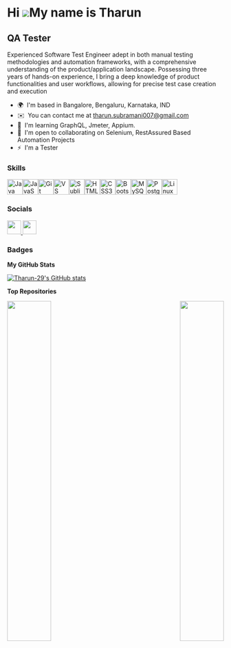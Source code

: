 Hi ![](https://user-images.githubusercontent.com/18350557/176309783-0785949b-9127-417c-8b55-ab5a4333674e.gif)My name is Tharun
==============================================================================================================================

QA Tester
---------

Experienced Software Test Engineer adept in both manual testing methodologies and automation frameworks, with a comprehensive understanding of the product/application landscape. Possessing three years of hands-on experience, I bring a deep knowledge of product functionalities and user workflows, allowing for precise test case creation and execution

* 🌍  I'm based in Bangalore, Bengaluru, Karnataka, IND
* ✉️  You can contact me at [tharun.subramani007@gmail.com](mailto:tharun.subramani007@gmail.com)
* 🧠  I'm learning GraphQL, Jmeter, Appium.
* 🤝  I'm open to collaborating on Selenium, RestAssured Based Automation Projects
* ⚡  I'm a Tester

### Skills


<p align="left">
<a href="https://www.oracle.com/java/" target="_blank" rel="noreferrer"><img src="https://raw.githubusercontent.com/danielcranney/readme-generator/main/public/icons/skills/java-colored.svg" width="36" height="36" alt="Java" /></a><a href="https://developer.mozilla.org/en-US/docs/Web/JavaScript" target="_blank" rel="noreferrer"><img src="https://raw.githubusercontent.com/danielcranney/readme-generator/main/public/icons/skills/javascript-colored.svg" width="36" height="36" alt="JavaScript" /></a><a href="https://git-scm.com/" target="_blank" rel="noreferrer"><img src="https://raw.githubusercontent.com/danielcranney/readme-generator/main/public/icons/skills/git-colored.svg" width="36" height="36" alt="Git" /></a><a href="https://code.visualstudio.com/" target="_blank" rel="noreferrer"><img src="https://raw.githubusercontent.com/danielcranney/readme-generator/main/public/icons/skills/visualstudiocode.svg" width="36" height="36" alt="VS Code" /></a><a href="https://www.sublimetext.com/index2" target="_blank" rel="noreferrer"><img src="https://raw.githubusercontent.com/danielcranney/readme-generator/main/public/icons/skills/sublimetext.svg" width="36" height="36" alt="Sublime Text" /></a><a href="https://developer.mozilla.org/en-US/docs/Glossary/HTML5" target="_blank" rel="noreferrer"><img src="https://raw.githubusercontent.com/danielcranney/readme-generator/main/public/icons/skills/html5-colored.svg" width="36" height="36" alt="HTML5" /></a><a href="https://www.w3.org/TR/CSS/#css" target="_blank" rel="noreferrer"><img src="https://raw.githubusercontent.com/danielcranney/readme-generator/main/public/icons/skills/css3-colored.svg" width="36" height="36" alt="CSS3" /></a><a href="https://getbootstrap.com/" target="_blank" rel="noreferrer"><img src="https://raw.githubusercontent.com/danielcranney/readme-generator/main/public/icons/skills/bootstrap-colored.svg" width="36" height="36" alt="Bootstrap" /></a><a href="https://www.mysql.com/" target="_blank" rel="noreferrer"><img src="https://raw.githubusercontent.com/danielcranney/readme-generator/main/public/icons/skills/mysql-colored.svg" width="36" height="36" alt="MySQL" /></a><a href="https://www.postgresql.org/" target="_blank" rel="noreferrer"><img src="https://raw.githubusercontent.com/danielcranney/readme-generator/main/public/icons/skills/postgresql-colored.svg" width="36" height="36" alt="PostgreSQL" /></a><a href="https://www.linux.org" target="_blank" rel="noreferrer"><img src="https://raw.githubusercontent.com/danielcranney/readme-generator/main/public/icons/skills/linux-colored.svg" width="36" height="36" alt="Linux" /></a>
</p>


### Socials

<p align="left"> <a href="https://www.github.com/Tharun-29" target="_blank" rel="noreferrer"> <picture> <source media="(prefers-color-scheme: dark)" srcset="https://raw.githubusercontent.com/danielcranney/readme-generator/main/public/icons/socials/github-dark.svg" /> <source media="(prefers-color-scheme: light)" srcset="https://raw.githubusercontent.com/danielcranney/readme-generator/main/public/icons/socials/github.svg" /> <img src="https://raw.githubusercontent.com/danielcranney/readme-generator/main/public/icons/socials/github.svg" width="32" height="32" /> </picture> </a> <a href="https://www.linkedin.com/in/tharunvs" target="_blank" rel="noreferrer"> <picture> <source media="(prefers-color-scheme: dark)" srcset="https://raw.githubusercontent.com/danielcranney/readme-generator/main/public/icons/socials/linkedin-dark.svg" /> <source media="(prefers-color-scheme: light)" srcset="https://raw.githubusercontent.com/danielcranney/readme-generator/main/public/icons/socials/linkedin.svg" /> <img src="https://raw.githubusercontent.com/danielcranney/readme-generator/main/public/icons/socials/linkedin.svg" width="32" height="32" /> </picture> </a></p>

### Badges

<b>My GitHub Stats</b>

<a href="http://www.github.com/Tharun-29"><img src="https://github-readme-stats.vercel.app/api?username=Tharun-29&show_icons=true&hide=&count_private=true&title_color=0891b2&text_color=ffffff&icon_color=facc15&bg_color=171717&hide_border=true&show_icons=true" alt="Tharun-29's GitHub stats" /></a>

<b>Top Repositories</b>

<div width="100%" align="center"><a href="https://github.com/Tharun-29/ShopEaseAutomation" align="left"><img align="left" width="45%" src="https://github-readme-stats.vercel.app/api/pin/?username=Tharun-29&repo=ShopEaseAutomation&title_color=0891b2&text_color=ffffff&icon_color=facc15&bg_color=171717&hide_border=true&locale=en" /></a><a href="https://github.com/Tharun-29/CICD_Automation_Setup" align="right"><img align="right" width="45%" src="https://github-readme-stats.vercel.app/api/pin/?username=Tharun-29&repo=CICD_Automation_Setup&title_color=0891b2&text_color=ffffff&icon_color=facc15&bg_color=171717&hide_border=true&locale=en" /></a></div><br /><br /><br /><br /><br /><br /><br />
